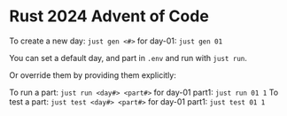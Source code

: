 # Rust 2024 Advent of Code

To create a new day: `just gen <#>` for day-01: `just gen 01`

You can set a default day, and part in `.env` and run with `just run`.

Or override them by providing them explicitly:

To run a part: `just run <day#> <part#>` for day-01 part1: `just run 01 1`
To test a part: `just test <day#> <part#>` for day-01 part1: `just test 01 1`
